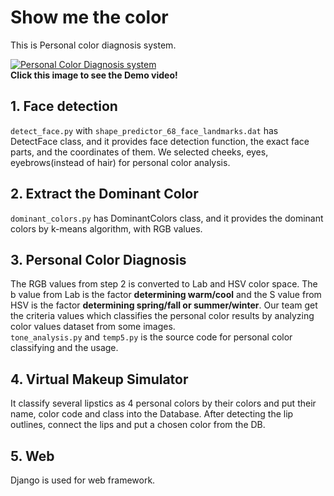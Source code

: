 # Show me the color
This is Personal color diagnosis system.

[![Personal Color Diagnosis system](http://img.youtube.com/vi/K7esg_dXYGo/0.jpg)](http://www.youtube.com/watch?v=K7esg_dXYGo "Personal Color Diagnosis system")
<br>**Click this image to see the Demo video!**

## 1. Face detection
`detect_face.py` with `shape_predictor_68_face_landmarks.dat` has DetectFace class, and it provides face detection function, the exact face parts, and the coordinates of them. We selected cheeks, eyes, eyebrows(instead of hair) for personal color analysis.

## 2. Extract the Dominant Color
`dominant_colors.py` has DominantColors class, and it provides the dominant colors by k-means algorithm, with RGB values.

## 3. Personal Color Diagnosis
The RGB values from step 2 is converted to Lab and HSV color space. The b value from Lab is the factor **determining warm/cool** and the S value from HSV is the factor **determining spring/fall or summer/winter**. Our team get the criteria values which classifies the personal color results by analyzing color values dataset from some images.
<br>`tone_analysis.py` and `temp5.py` is the source code for personal color classifying and the usage.

## 4. Virtual Makeup Simulator
It classify several lipstics as 4 personal colors by their colors and put their name, color code and class into the Database. After detecting the lip outlines, connect the lips and put a chosen color from the DB.

## 5. Web
Django is used for web framework.
